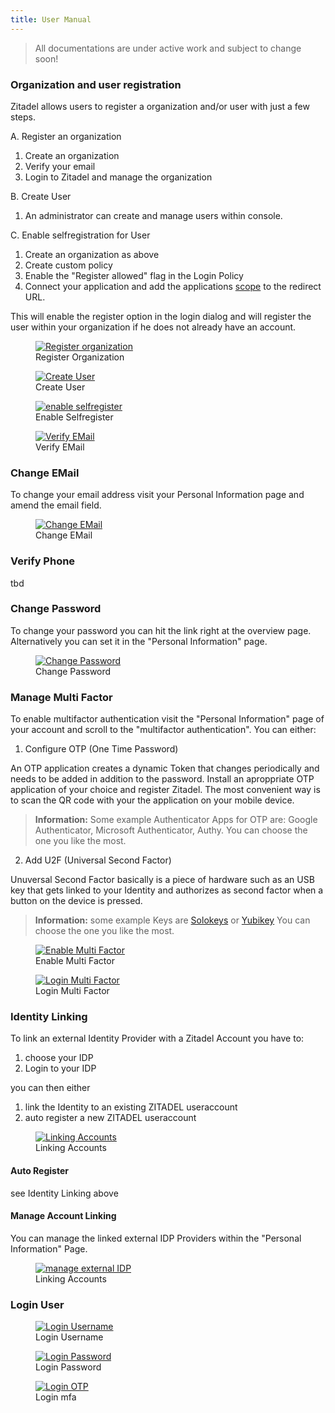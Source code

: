 ```yaml
---
title: User Manual
---
```


<i class="las la-book-reader" style="font-size: 100px; height: 100px; color:#6c8eef"></i>

> All documentations are under active work and subject to change soon!

### Organization and user registration

Zitadel allows users to register a organization and/or user with just a few steps.

A. Register an organization

 1. Create an organization
 2. Verify your email
 3. Login to Zitadel and manage the organization

B. Create User
 1. An administrator can create and manage users within console.

C. Enable selfregistration for User

 1. Create an organization as above
 2. Create custom policy
 3. Enable the "Register allowed" flag in the Login Policy
 4. Connect your application and add the applications [scope](https://docs.zitadel.ch/architecture/#Custom_Scopes) to the redirect URL.

This will enable the register option in the login dialog and will register the user within your organization if he does not already have an account.

<div class="zitadel-gallery" itemscope itemtype="http://schema.org/ImageGallery">
    <figure itemprop="associatedMedia" itemscope itemtype="http://schema.org/ImageObject">
        <a href="img/register.gif" itemprop="contentUrl" data-size="1100x906">
            <img src="img/register.gif" itemprop="thumbnail" alt="Register organization" />
        </a>
        <figcaption itemprop="caption description">Register Organization</figcaption>
    </figure>
      <figure itemprop="associatedMedia" itemscope itemtype="http://schema.org/ImageObject">
        <a href="img/create-user.gif" itemprop="contentUrl" data-size="1100x906">
            <img src="img/create-user.gif" itemprop="thumbnail" alt="Create User" />
        </a>
        <figcaption itemprop="caption description">Create User</figcaption>
    </figure>
    <figure itemprop="associatedMedia" itemscope itemtype="http://schema.org/ImageObject">
        <a href="img/enable-selfregister.gif" itemprop="contentUrl" data-size="1100x906">
            <img src="img/enable-selfregister.gif" itemprop="thumbnail" alt="enable selfregister" />
        </a>
        <figcaption itemprop="caption description">Enable Selfregister</figcaption>
    </figure>
      <figure itemprop="associatedMedia" itemscope itemtype="http://schema.org/ImageObject">
        <a href="img/email-verify.gif" itemprop="contentUrl" data-size="1100x906">
            <img src="img/email-verify.gif" itemprop="thumbnail" alt="Verify EMail" />
        </a>
        <figcaption itemprop="caption description">Verify EMail</figcaption>
    </figure>
</div>


### Change EMail

To change your email address visit your Personal Information page and amend the email field.



<div class="zitadel-gallery" itemscope itemtype="http://schema.org/ImageGallery">
    <figure itemprop="associatedMedia" itemscope itemtype="http://schema.org/ImageObject">
        <a href="img/change-email.gif" itemprop="contentUrl" data-size="1100x906">
            <img src="img/change-email.gif" itemprop="thumbnail" alt="Change EMail" />
        </a>
        <figcaption itemprop="caption description">Change EMail</figcaption>
    </figure>
</div>


### Verify Phone

tbd

### Change Password

To change your password you can hit the link right at the overview page. Alternatively  you can set it in the "Personal Information" page.



<div class="zitadel-gallery" itemscope itemtype="http://schema.org/ImageGallery">
    <figure itemprop="associatedMedia" itemscope itemtype="http://schema.org/ImageObject">
        <a href="img/change-password.gif" itemprop="contentUrl" data-size="1100x906">
            <img src="img/change-password.gif" itemprop="thumbnail" alt="Change Password" />
        </a>
        <figcaption itemprop="caption description">Change Password</figcaption>
    </figure>
</div>

### Manage Multi Factor

To enable multifactor authentication visit the "Personal Information" page of your account and scroll to the "multifactor authentication". 
You can either:

1. Configure OTP (One Time Password)

An OTP application creates a dynamic Token that changes periodically and needs to be added in addition to the password. Install an aproppriate OTP application of your choice and register Zitadel. The most convenient way is to scan the QR code with your the application on your mobile device. 

> **Information:** Some example Authenticator Apps for OTP are: Google Authenticator, Microsoft Authenticator, Authy. You can choose the one you like the most.

2. Add U2F (Universal Second Factor)

Unuversal Second Factor basically is a piece of hardware such as an USB key that gets linked to your Identity and authorizes as second factor when a button on the device is pressed.

> **Information:**  some example Keys are [Solokeys](https://solokeys.com) or [Yubikey](https://www.yubico.com/) You can choose the one you like the most.






<div class="zitadel-gallery" itemscope itemtype="http://schema.org/ImageGallery">
    <figure itemprop="associatedMedia" itemscope itemtype="http://schema.org/ImageObject">
        <a href="img/enable-mfa-handling.gif" itemprop="contentUrl" data-size="1100x906">
            <img src="img/enable-mfa-handling.gif" itemprop="thumbnail" alt="Enable Multi Factor" />
        </a>
        <figcaption itemprop="caption description">Enable Multi Factor</figcaption>
    </figure>
   <figure itemprop="associatedMedia" itemscope itemtype="http://schema.org/ImageObject">
        <a href="img/login-mfa.gif" itemprop="contentUrl" data-size="1100x906">
            <img src="img/login-mfa.gif" itemprop="thumbnail" alt="Login Multi Factor" />
        </a>
        <figcaption itemprop="caption description">Login Multi Factor</figcaption>
    </figure>
</div>


### Identity Linking

To link an external Identity Provider with a Zitadel Account you have to:

1. choose your IDP
2. Login to your IDP

you can then either

1. link the Identity to an existing ZITADEL useraccount
2. auto register a new ZITADEL useraccount 


<div class="zitadel-gallery" itemscope itemtype="http://schema.org/ImageGallery">
    <figure itemprop="associatedMedia" itemscope itemtype="http://schema.org/ImageObject">
        <a href="img/linking-accounts.gif" itemprop="contentUrl" data-size="1100x906">
            <img src="img/linking-accounts.gif" itemprop="thumbnail" alt="Linking Accounts" />
        </a>
        <figcaption itemprop="caption description">Linking Accounts</figcaption>
    </figure>
</div>


#### Auto Register

see Identity Linking above


#### Manage Account Linking

You can manage the linked external IDP Providers within the "Personal Information" Page.


<div class="zitadel-gallery" itemscope itemtype="http://schema.org/ImageGallery">
    <figure itemprop="associatedMedia" itemscope itemtype="http://schema.org/ImageObject">
        <a href="img/manage-external-idp.png" itemprop="contentUrl" data-size="1710x747">
            <img src="img/manage-external-idp.png" itemprop="thumbnail" alt="manage external IDP" />
        </a>
        <figcaption itemprop="caption description">Linking Accounts</figcaption>
    </figure>
</div>





### Login User

<div class="zitadel-gallery" itemscope itemtype="http://schema.org/ImageGallery">
    <figure itemprop="associatedMedia" itemscope itemtype="http://schema.org/ImageObject">
        <a href="img/accounts_page.png" itemprop="contentUrl" data-size="1716x+648">
            <img src="img/accounts_page.png" itemprop="thumbnail" alt="Login Username" />
        </a>
        <figcaption itemprop="caption description">Login Username</figcaption>
    </figure>
    <figure itemprop="associatedMedia" itemscope itemtype="http://schema.org/ImageObject">
        <a href="img/accounts_password.png" itemprop="contentUrl" data-size="1715x761">
            <img src="img/accounts_password.png" itemprop="thumbnail" alt="Login Password" />
        </a>
        <figcaption itemprop="caption description">Login Password</figcaption>
    </figure>
    <figure itemprop="associatedMedia" itemscope itemtype="http://schema.org/ImageObject">
        <a href="img/accounts_multifactor.png" itemprop="contentUrl" data-size="1715x598">
            <img src="img/accounts_multifactor.png" itemprop="thumbnail" alt="Login OTP" />
        </a>
        <figcaption itemprop="caption description">Login mfa</figcaption>
    </figure>
</div>
